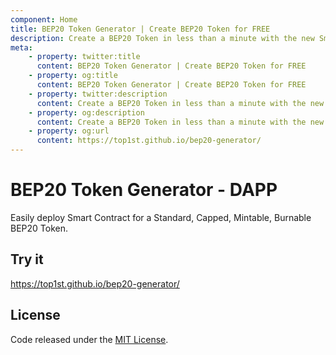 ```yaml
---
component: Home
title: BEP20 Token Generator | Create BEP20 Token for FREE
description: Create a BEP20 Token in less than a minute with the new Smart Contract Generator for BEP20 Token. No login. No setup. No coding required.
meta:
    - property: twitter:title
      content: BEP20 Token Generator | Create BEP20 Token for FREE
    - property: og:title
      content: BEP20 Token Generator | Create BEP20 Token for FREE
    - property: twitter:description
      content: Create a BEP20 Token in less than a minute with the new Smart Contract Generator for BEP20 Token. No login. No setup. No coding required.
    - property: og:description
      content: Create a BEP20 Token in less than a minute with the new Smart Contract Generator for BEP20 Token. No login. No setup. No coding required.
    - property: og:url
      content: https://top1st.github.io/bep20-generator/
---
```


# BEP20 Token Generator - DAPP

Easily deploy Smart Contract for a Standard, Capped, Mintable, Burnable BEP20 Token.

## Try it

https://top1st.github.io/bep20-generator/

## License

Code released under the [MIT License](https://github.com/top1st/bep20-generator/blob/master/LICENSE).

